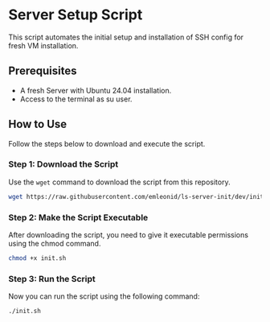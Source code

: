 # Server Setup Script

This script automates the initial setup and installation of SSH config for fresh VM installation.

## Prerequisites

- A fresh Server with Ubuntu 24.04 installation.
- Access to the terminal as su user.

## How to Use

Follow the steps below to download and execute the script.

### Step 1: Download the Script

Use the `wget` command to download the script from this repository.

```bash
wget https://raw.githubusercontent.com/emleonid/ls-server-init/dev/init.sh
```

### Step 2: Make the Script Executable
After downloading the script, you need to give it executable permissions using the chmod command.

```bash
chmod +x init.sh
```

### Step 3: Run the Script
Now you can run the script using the following command:

```bash
./init.sh
```